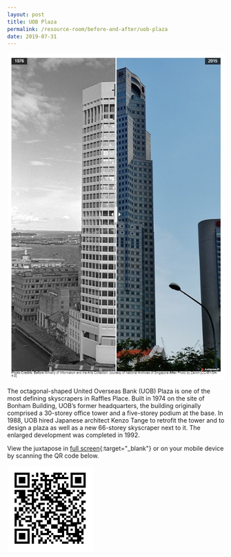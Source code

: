 ```yaml
---
layout: post
title: UOB Plaza
permalink: /resource-room/before-and-after/uob-plaza
date: 2019-07-31
---
```


<img src="/images/before-after-image-uob-tower.jpg" alt="before-after-image-uob-tower"/>


The octagonal-shaped United Overseas Bank (UOB) Plaza is one of the most defining skyscrapers in Raffles Place. Built in 1974 on the site of Bonham Building, UOB’s former headquarters, the building originally comprised a 30-storey office tower and a five-storey podium at the base. In 1988, UOB hired Japanese architect Kenzo Tange to retrofit the tower and to design a plaza as well as a new 66-storey skyscraper next to it. The enlarged development was completed in 1992.   

View the juxtapose in [full screen](https://cdn.knightlab.com/libs/juxtapose/latest/embed/index.html?uid=78ae9fbe-b32c-11e9-b9b8-0edaf8f81e27){:target="_blank"} or on your mobile device by scanning the QR code below.

<img src="/images/qr-code-beforeafter-uob-plaza.png" alt="qr-code-beforeafter-uob-plaza" style="width:200px;" />
